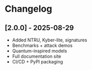 # Changelog

## [2.0.0] - 2025-08-29
- Added NTRU, Kyber-lite, signatures
- Benchmarks + attack demos
- Quantum-inspired models
- Full documentation site
- CI/CD + PyPI packaging
